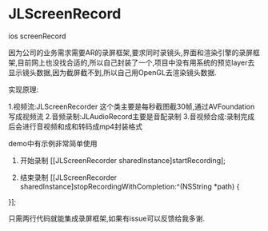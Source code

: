 # JLScreenRecord
ios screenRecord


因为公司的业务需求需要AR的录屏框架,要求同时录镜头,界面和渲染引擎的录屏框架,目前网上也没找合适的,所以自己封装了一个,项目中没有用系统的预览layer去显示镜头数据,因为截屏截不到,所以自己用OpenGL去渲染镜头数据.

实现原理:

1.视频流:JLScreenRecorder 这个类主要是每秒截图截30帧,通过AVFoundation写成视频流
2.音频录制:JLAudioRecord主要是音配录制
3.音视频合成:录制完成后会进行音视频和成和转码成mp4封装格式

demo中有示例非常简单使用
1. 开始录制 [[JLScreenRecorder sharedInstance]startRecording];

2. 结束录制  [[JLScreenRecorder sharedInstance]stopRecordingWithCompletion:^(NSString *path) {



}];

只需两行代码就能集成录屏框架,如果有issue可以反馈给我多谢.
